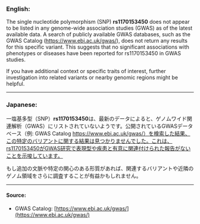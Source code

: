 ### English:
The single nucleotide polymorphism (SNP) **rs1170153450** does not appear to be listed in any genome-wide association studies (GWAS) as of the latest available data. A search of publicly available GWAS databases, such as the GWAS Catalog (https://www.ebi.ac.uk/gwas/), does not return any results for this specific variant. This suggests that no significant associations with phenotypes or diseases have been reported for rs1170153450 in GWAS studies.

If you have additional context or specific traits of interest, further investigation into related variants or nearby genomic regions might be helpful.

---

### Japanese:
一塩基多型（SNP）**rs1170153450**は、最新のデータによると、ゲノムワイド関連解析（GWAS）にリストされていないようです。公開されているGWASデータベース（例: GWAS Catalog https://www.ebi.ac.uk/gwas/）を検索した結果、この特定のバリアントに関する結果は見つかりませんでした。これは、rs1170153450がGWAS研究で表現型や疾患と有意に関連付けられた報告がないことを示唆しています。

もし追加の文脈や特定の関心のある形質があれば、関連するバリアントや近隣のゲノム領域をさらに調査することが有益かもしれません。

---

#### Source:
- GWAS Catalog: [https://www.ebi.ac.uk/gwas/](https://www.ebi.ac.uk/gwas/)